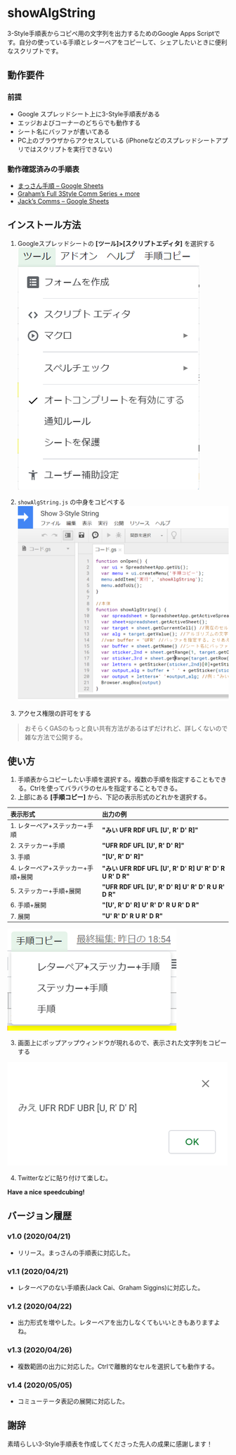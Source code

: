 # showAlgString
3-Style手順表からコピペ用の文字列を出力するためのGoogle Apps Scriptです。自分の使っている手順とレターペアをコピーして、シェアしたいときに便利なスクリプトです。

## 動作要件
### 前提
- Google スプレッドシート上に3-Style手順表がある
- エッジおよびコーナーのどちらでも動作する
- シート名にバッファが書いてある
- PC上のブラウザからアクセスしている (iPhoneなどのスプレッドシートアプリではスクリプトを実行できない)

### 動作確認済みの手順表
- [まっさん手順 – Google Sheets](https://docs.google.com/spreadsheets/d/1mHlpvaKb9Emi1ach6vsMcQwBY4mNSJ0ncn5fnVOzojE/edit#gid=337645627)
- [Graham’s Full 3Style Comm Series + more](https://docs.google.com/spreadsheets/d/1-AnKGJMHN3SAOcZxem3XJ5tBm7Dk1dTRcZ7KcXYbGP4/)
- [Jack’s Comms – Google Sheets](https://docs.google.com/spreadsheets/d/1yl5Xwn2aDpXyHA0Rx1OUrDzec8nbg18wxis3I4uDoIw/edit)

## インストール方法
1. Googleスプレッドシートの **[ツール]>[スクリプトエディタ]** を選択する
![](img/install-1.png)

2. `showAlgString.js` の中身をコピペする
![](img/install-2.png)

3. アクセス権限の許可をする

> おそらくGASのもっと良い共有方法があるはずだけれど、詳しくないので雑な方法で公開する。

## 使い方
1. 手順表からコピーしたい手順を選択する。複数の手順を指定することもできる。Ctrlを使ってバラバラのセルを指定することもできる。
2. 上部にある **[手順コピー]** から、下記の表示形式のどれかを選択する。

| 表示形式                      | 出力の例                             |
| :---------------------------- | :----------------------------------- |
| 1. レターペア+ステッカー+手順 | **"みい UFR RDF UFL [U', R' D' R]"** |
| 2. ステッカー+手順            | **"UFR RDF UFL [U', R' D' R]"**      |
| 3. 手順                       | **"[U', R' D' R]"**                  |
| 4. レターペア+ステッカー+手順+展開 | **"みい UFR RDF UFL [U', R' D' R] U' R' D' R U R' D R"** |
| 5. ステッカー+手順+展開            | **"UFR RDF UFL [U', R' D' R] U' R' D' R U R' D R"**      |
| 6. 手順+展開                       | **"[U', R' D' R] U' R' D' R U R' D R"**                  |
| 7. 展開                       | **"U' R' D' R U R' D R"**                  |

![](img/usage-1.png)

3. 画面上にポップアップウィンドウが現れるので、表示された文字列をコピーする

![](img/usage-2.png)

4. Twitterなどに貼り付けて楽しむ。


**Have a nice speedcubing!**

## バージョン履歴
### v1.0 (2020/04/21)
- リリース。まっさんの手順表に対応した。
### v1.1 (2020/04/21)
- レターペアのない手順表(Jack Cai、Graham Siggins)に対応した。
### v1.2 (2020/04/22)
- 出力形式を増やした。レターペアを出力しなくてもいいときもありますよね。
### v1.3 (2020/04/26)
- 複数範囲の出力に対応した。Ctrlで離散的なセルを選択しても動作する。
### v1.4 (2020/05/05)
- コミューテータ表記の展開に対応した。

## 謝辞
素晴らしい3-Style手順表を作成してくださった先人の成果に感謝します！

